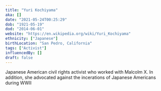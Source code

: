 ```yaml
---
title: "Yuri Kochiyama"
aka: []
date: "2021-05-24T00:25:29"
dob: "1921-05-19"
dod: "2014-06-01"
website: "https://en.wikipedia.org/wiki/Yuri_Kochiyama"
ethnicity: ["Japanese"]
birthLocation: "San Pedro, California"
tags: ["Activist"]
influencedBy: []
draft: false
---
```


Japanese American civil rights activist who worked with Malcolm X. In addition, she advocated against the incerations of Japanese Americans during WWII 
